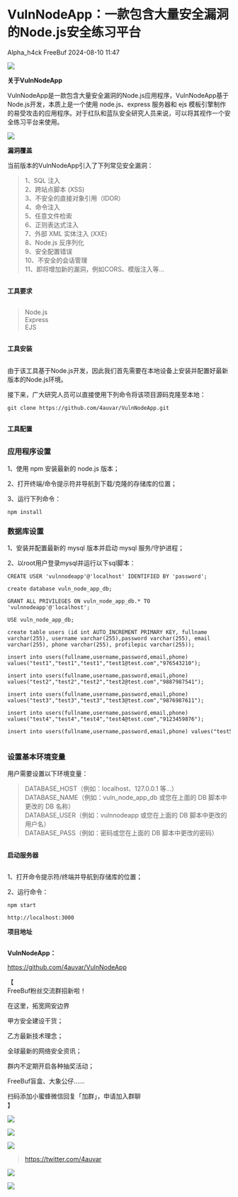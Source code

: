 #  VulnNodeApp：一款包含大量安全漏洞的Node.js安全练习平台   
Alpha_h4ck  FreeBuf   2024-08-10 11:47  
  
![](https://mmbiz.qpic.cn/mmbiz_gif/qq5rfBadR38jUokdlWSNlAjmEsO1rzv3srXShFRuTKBGDwkj4gvYy34iajd6zQiaKl77Wsy9mjC0xBCRg0YgDIWg/640?wx_fmt=gif "")  
  
  
**关于VulnNodeApp**  
  
  
  
VulnNodeApp是一款包含大量安全漏洞的Node.js应用程序，VulnNodeApp基于Node.js开发，本质上是一个使用 node.js、express 服务器和 ejs 模板引擎制作的易受攻击的应用程序。对于红队和蓝队安全研究人员来说，可以将其视作一个安全练习平台来使用。  
  
  
![](https://mmbiz.qpic.cn/mmbiz_png/qq5rfBadR3iclFPNQoWDNDd8kfNdjCE8NxB5ianZ4smHwcpwKxzJy1CLXO52cHRIzV7yicjJFGCNQLSIdibslVYduw/640?wx_fmt=png&from=appmsg "")  
  
  
**漏洞覆盖**  
  
  
  
当前版本的VulnNodeApp引入了下列常见安全漏洞：  
  
> 1、SQL 注入  
> 2、跨站点脚本 (XSS)  
> 3、不安全的直接对象引用（IDOR）  
> 4、命令注入  
> 5、任意文件检索  
> 6、正则表达式注入  
> 7、外部 XML 实体注入 (XXE)  
> 8、Node.js 反序列化  
> 9、安全配置错误  
> 10、不安全的会话管理  
> 11、即将增加新的漏洞，例如CORS、模版注入等...  
  
##   
##   
  
**工具要求**  
  
  
##   
> Node.js  
> Express  
> EJS  
  
##   
##   
  
**工具安装**  
  
  
##   
  
由于该工具基于Node.js开发，因此我们首先需要在本地设备上安装并配置好最新版本的Node.js环境。  
  
  
接下来，广大研究人员可以直接使用下列命令将该项目源码克隆至本地：  
```
git clone https://github.com/4auvar/VulnNodeApp.git
```  
##   
  
**工具配置**  
  
  
##   
### 应用程序设置  
  
  
1、使用 npm 安装最新的 node.js 版本；  
  
2、打开终端/命令提示符并导航到下载/克隆的存储库的位置；  
  
3、运行下列命令：  
```
npm install
```  
### 数据库设置  
  
  
1、安装并配置最新的 mysql 版本并启动 mysql 服务/守护进程；  
  
2、以root用户登录mysql并运行以下sql脚本：  
```
CREATE USER 'vulnnodeapp'@'localhost' IDENTIFIED BY 'password';

create database vuln_node_app_db;

GRANT ALL PRIVILEGES ON vuln_node_app_db.* TO 'vulnnodeapp'@'localhost';

USE vuln_node_app_db;

create table users (id int AUTO_INCREMENT PRIMARY KEY, fullname varchar(255), username varchar(255),password varchar(255), email varchar(255), phone varchar(255), profilepic varchar(255));

insert into users(fullname,username,password,email,phone) values("test1","test1","test1","test1@test.com","976543210");

insert into users(fullname,username,password,email,phone) values("test2","test2","test2","test2@test.com","9887987541");

insert into users(fullname,username,password,email,phone) values("test3","test3","test3","test3@test.com","9876987611");

insert into users(fullname,username,password,email,phone) values("test4","test4","test4","test4@test.com","9123459876");

insert into users(fullname,username,password,email,phone) values("test5","test5","test5","test5@test.com","7893451230");
```  
```
```  
### 设置基本环境变量  
  
  
用户需要设置以下环境变量：  
  
> DATABASE_HOST（例如：localhost、127.0.0.1 等...）  
> DATABASE_NAME（例如：vuln_node_app_db 或您在上面的 DB 脚本中更改的 DB 名称）  
> DATABASE_USER（例如：vulnnodeapp 或您在上面的 DB 脚本中更改的用户名）  
> DATABASE_PASS（例如：密码或您在上面的 DB 脚本中更改的密码）  
  
##   
##   
  
**启动服务器**  
  
  
##   
  
1、打开命令提示符/终端并导航到存储库的位置；  
  
2、运行命令：  
```
npm start
```  
```
http://localhost:3000
```  
  
**项目地址**  
  
```
```  
  
**VulnNodeApp：**  
  
https://github.com/4auvar/VulnNodeApp  
  
  
【  
FreeBuf粉丝交流群招新啦！  
  
在这里，拓宽网安边界  
  
甲方安全建设干货；  
  
乙方最新技术理念；  
  
全球最新的网络安全资讯；  
  
群内不定期开启各种抽奖活动；  
  
FreeBuf盲盒、大象公仔......  
  
扫码添加小蜜蜂微信回复「加群」，申请加入群聊  
】  
  
![](https://mmbiz.qpic.cn/mmbiz_jpg/qq5rfBadR3ich6ibqlfxbwaJlDyErKpzvETedBHPS9tGHfSKMCEZcuGq1U1mylY7pCEvJD9w60pWp7NzDjmM2BlQ/640?wx_fmt=other&wxfrom=5&wx_lazy=1&wx_co=1&tp=webp "")  
  
  
![](https://mmbiz.qpic.cn/mmbiz_png/oQ6bDiaGhdyodyXHMOVT6w8DobNKYuiaE7OzFMbpar0icHmzxjMvI2ACxFql4Wbu2CfOZeadq1WicJbib6FqTyxEx6Q/640?wx_fmt=other&wxfrom=5&wx_lazy=1&wx_co=1&tp=webp "")  
  
![](https://mmbiz.qpic.cn/mmbiz_png/qq5rfBadR3icEEJemUSFlfufMicpZeRJZJ61icYlLmBLDpdYEZ7nIzpGovpHjtxITB6ibiaC3R5hoibVkQsVLQfdK57w/640?wx_fmt=other&wxfrom=5&wx_lazy=1&wx_co=1&tp=webp "")  
> https://twitter.com/4auvar  
  
  
![](https://mmbiz.qpic.cn/mmbiz_png/qq5rfBadR3icEEJemUSFlfufMicpZeRJZJ7JfyOicficFrgrD4BHnIMtgCpBbsSUBsQ0N7pHC7YpU8BrZWWwMMghoQ/640?wx_fmt=other&wxfrom=5&wx_lazy=1&wx_co=1&tp=webp "")  
  
[](http://mp.weixin.qq.com/s?__biz=Mzg2MTAwNzg1Ng==&mid=2247494663&idx=1&sn=8220aadcd0c1496c6ecbae5bc5fddee1&chksm=ce1f1698f9689f8e004a21a851d5d2987d45054bf636fad5abba5b977ae3ab342ce2a73b26f8&scene=21#wechat_redirect)  
  
[](http://mp.weixin.qq.com/s?__biz=Mzg2MTAwNzg1Ng==&mid=2247494632&idx=1&sn=39d15121b9d4a665a970768a9b377194&chksm=ce1f1177f9689861d973b98e71492ef76d1894ad7e593b40c27fbdbee4417d4d1a1c24b36621&scene=21#wechat_redirect)  
  
[](https://mp.weixin.qq.com/s?__biz=MjM5NjA0NjgyMA==&mid=2651253272&idx=1&sn=82468d927062b7427e3ca8a912cb2dc7&scene=21#wechat_redirect)  
  
![](https://mmbiz.qpic.cn/mmbiz_gif/qq5rfBadR3icF8RMnJbsqatMibR6OicVrUDaz0fyxNtBDpPlLfibJZILzHQcwaKkb4ia57xAShIJfQ54HjOG1oPXBew/640?wx_fmt=gif&wxfrom=5&wx_lazy=1&tp=webp "")  
  
